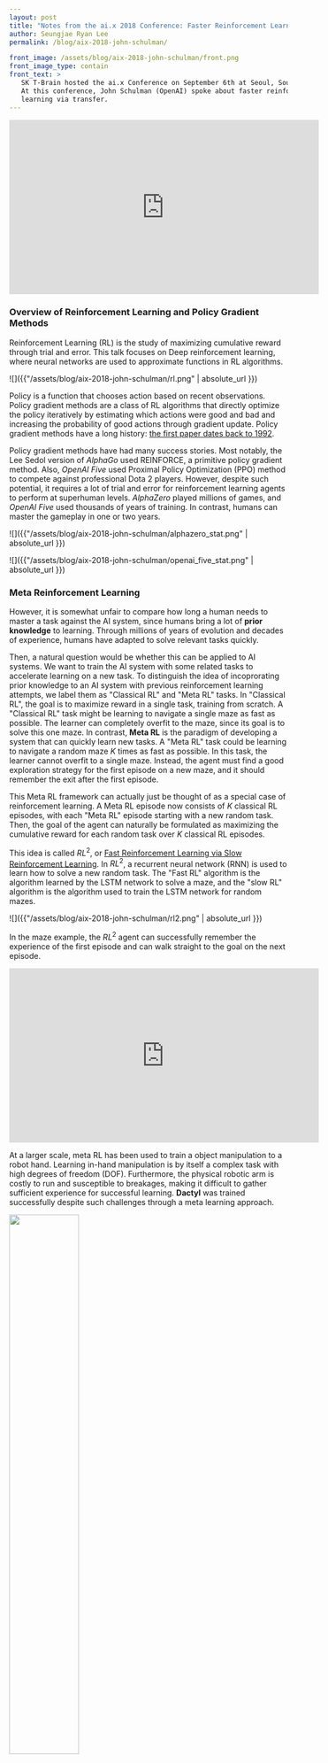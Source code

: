 ```yaml
---
layout: post
title: "Notes from the ai.x 2018 Conference: Faster Reinforcement Learning via Transfer"
author: Seungjae Ryan Lee
permalink: /blog/aix-2018-john-schulman/

front_image: /assets/blog/aix-2018-john-schulman/front.png
front_image_type: contain
front_text: >
   SK T-Brain hosted the ai.x Conference on September 6th at Seoul, South Korea.
   At this conference, John Schulman (OpenAI) spoke about faster reinforcement
   learning via transfer.
---
```


<div class="facebook-responsive">
    <iframe src="https://www.facebook.com/plugins/video.php?href=https%3A%2F%2Fwww.facebook.com%2FSKTBrain%2Fvideos%2F723182251361194%2F&show_text=0&width=560" width="560" height="315" style="border:none;overflow:hidden" scrolling="no" frameborder="0" allowTransparency="true" allowFullScreen="true"></iframe>
</div>


### Overview of Reinforcement Learning and Policy Gradient Methods

Reinforcement Learning (RL) is the study of maximizing cumulative reward through trial and error. This talk focuses on Deep reinforcement learning, where neural networks are used to approximate functions in RL algorithms.

![]({{"/assets/blog/aix-2018-john-schulman/rl.png" | absolute_url }})

Policy is a function that chooses action based on recent observations. Policy gradient methods are a class of RL algorithms that directly optimize the policy iteratively by estimating which actions were good and bad and increasing the probability of good actions through gradient update. Policy gradient methods have a long history: [the first paper dates back to 1992](http://www-anw.cs.umass.edu/~barto/courses/cs687/williams92simple.pdf).

Policy gradient methods have had many success stories. Most notably, the Lee Sedol version of *AlphaGo* used REINFORCE, a primitive policy gradient method. Also, *OpenAI Five* used Proximal Policy Optimization (PPO) method to compete against professional Dota 2 players. However, despite such potential, it requires a lot of trial and error for reinforcement learning agents to perform at superhuman levels. *AlphaZero* played millions of games, and *OpenAI Five* used thousands of years of training. In contrast, humans can master the gameplay in one or two years.

![]({{"/assets/blog/aix-2018-john-schulman/alphazero_stat.png" | absolute_url }})

![]({{"/assets/blog/aix-2018-john-schulman/openai_five_stat.png" | absolute_url }})



### Meta Reinforcement Learning

However, it is somewhat unfair to compare how long a human needs to master a task against the AI system, since humans bring a lot of **prior knowledge** to learning. Through millions of years of evolution and decades of experience, humans have adapted to solve relevant tasks quickly.

Then, a natural question would be whether this can be applied to AI systems. We want to train the AI system with some related tasks to accelerate learning on a new task. To distinguish the idea of incoprorating prior knowledge to an AI system with previous reinforcement learning attempts, we label them as "Classical RL" and "Meta RL" tasks. In "Classical RL", the goal is to maximize reward in a single task, training from scratch. A "Classical RL" task might be learning to navigate a single maze as fast as possible. The learner can completely overfit to the maze, since its goal is to solve this one maze. In contrast, **Meta RL** is the paradigm of developing a system that can quickly learn new tasks. A "Meta RL" task could be learning to navigate a random maze $K$ times as fast as possible. In this task, the learner cannot overfit to a single maze. Instead, the agent must find a good exploration strategy for the first episode on a new maze, and it should remember the exit after the first episode.

This Meta RL framework can actually just be thought of as a special case of reinforcement learning. A Meta RL episode now consists of $K$ classical RL episodes, with each "Meta RL" episode starting with a new random task. Then, the goal of the agent can naturally be formulated as maximizing the cumulative reward for each random task over $K$ classical RL episodes.

This idea is called $RL^2$, or [Fast Reinforcement Learning via Slow Reinforcement Learning](https://arxiv.org/abs/1611.02779). In $RL^2$, a recurrent neural network (RNN) is used to learn how to solve a new random task. The "Fast RL" algorithm is the algorithm learned by the LSTM network to solve a maze, and the "slow RL" algorithm is the algorithm used to train the LSTM network for random mazes.

![]({{"/assets/blog/aix-2018-john-schulman/rl2.png" | absolute_url }})

In the maze example, the $RL^2$ agent can successfully remember the experience of the first episode and can walk straight to the goal on the next episode.

<div class="half-width">
    <div class="youtube-responsive">
        <iframe width="560" height="315" src="https://www.youtube.com/embed/cLpSBtlbdyY" frameborder="0" allow="autoplay; encrypted-media" allowfullscreen></iframe><br/>
    </div>
</div>

At a larger scale, meta RL has been used to train a object manipulation to a robot hand. Learning in-hand manipulation is by itself a complex task with high degrees of freedom (DOF). Furthermore, the physical robotic arm is costly to run and susceptible to breakages, making it difficult to gather sufficient experience for successful learning. **Dactyl** was trained successfully despite such challenges through a meta learning approach.

<img style="width: 50%;" src='{{ "/assets/blog/aix-2018-john-schulman/dactyl.jpg" | absolute_url }}'>

To overcome the challenge, instead of training on the real world, the agent was trained in simulations. The simulation had lots of parameters that could be randomized, including frictions, robot dimensions, and visual appearances. The LSTM was trained from these heavily randomized simulations, where every episode for the LSTM policy occured in a randomly sampled "world." Thus, for the LSTM to maximize its cumulative reward, it must learn to quickly adapt to the parameter settings of the "new world." Then, the real world will simply be another "new world," and the policy will hopefully master the dynamics of the real world quickly.

![]({{"/assets/blog/aix-2018-john-schulman/dactyl-lstm.png" | absolute_url }})

Although these meta RL approaches seem very promising, they still have crucial limitations. Both the maze example and the in-hand manipulation example assume infinite data, where the agent can randomly sample tasks. Furthermore, both examples rely on the "real task" being covered by the distribution of the training task. If the maze or the parameters of the real world is not covered by the distribution of training tasks, the performance will heavily drop. In this sense, this approach does not emphasize generalization to "new" tasks, but just learning on a broad but finite training set. Also, in both examples, the learning is done through RNN state updates without updating the weights of the neural network. Although it sufficed for these two examples, it might not be powerful enough to handle more complex systems, since it learns very few things about the environment from short hoirzons.



### Gym Retro

To address these shortcomings, we can reformulate the problem and explicitly split the training tasks and the test tasks. [**Gym Retro**](https://blog.openai.com/gym-retro/) is a test suite of over 1000 games created for this new problem formulation. Unlike previous RL efforts where the focus was achieving superhuman results on individual games, the focus of Gym Retro is **solving previously unseen game as fast as a human given prior experience with similar games**.

<div class="half-width">
    <video width="100%" controls autoplay mute loop><source type="video/mp4" src='{{ "/assets/blog/aix-2018-john-schulman/retro.mp4" | absolute_url }}'></video>
</div>

The [Retro Contest](https://blog.openai.com/retro-contest/) earlier this year addressed a simplified, easier version of the challenge. Instead of creating an agent that can solve previously unseen *games* quickly, the goal was to create an agent that can solve previously unseen *levels* of *Sonic the Hedgehog* quickly. In this contest, the agents could train on the training levels as much as possible, but the agent could only train for a million steps (about 18 hours) on the hidden test levels. State-of-the-art methods such as [Rainbow](https://arxiv.org/abs/1710.02298) and [PPO](https://arxiv.org/abs/1707.06347) had subhuman performance. Joint PPO, a technique of training the agent in training levels and finetuning it in test levels, performed better, but still had a large performance gap from humans.

<img style="width: 80%;" src='{{ "/assets/blog/aix-2018-john-schulman/retro-baselines.png" | absolute_url }}'>

[The top agents](https://blog.openai.com/first-retro-contest-retrospective/) showed some interesting results. Some levels were solved in just 60 minutes of training (in wall-clock time).

<div class="half-width">
    <video width="100%" controls autoplay mute loop><source type="video/mp4" src='{{ "/assets/blog/aix-2018-john-schulman/minutes-training.mp4" | absolute_url }}'></video>
</div>

Visualizing the solutions of the top 3 agents was also insightful. Red dots show earlier episodes on the test level, and the blue dots show later episodes.

<div class="half-width">
    <video width="100%" controls autoplay mute loop><source type="video/mp4" src='{{ "/assets/blog/aix-2018-john-schulman/learning.mp4" | absolute_url }}'></video>
</div>



### Future Work

A big challenge for Gym Retro is on successful transfer between *games* rather than just *levels*. Some promising techniques include [better exploration techniques](https://blog.openai.com/better-exploration-with-parameter-noise/), [unsupervised learning](https://pathak22.github.io/large-scale-curiosity/), or [hierarchy](https://blog.openai.com/learning-a-hierarchy/). The RNN-based meta learning could also be improved to deal with long-time horizons.

It was great seeing so many participants of the Retro Contest coming up with creative solutions. We are excited to run more contests like the Retro Contest.
